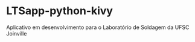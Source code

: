 # LTSapp-python-kivy
Aplicativo em desenvolvimento para o Laboratório de Soldagem da UFSC Joinville
